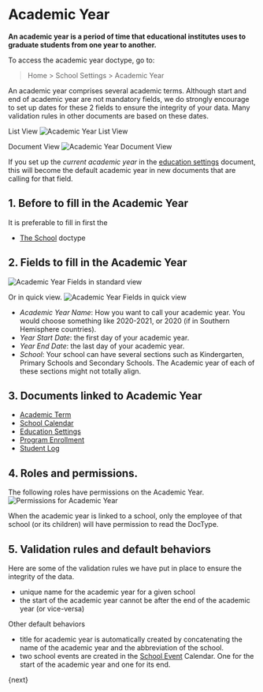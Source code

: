 <!-- add-breadcrumbs -->
# Academic Year

**An academic year is a period of time that educational institutes uses to graduate students from one year to another.**

To access the academic year doctype, go to:

> Home > School Settings > Academic Year

An academic year comprises several academic terms.  Although start and end of academic year are not mandatory fields, we do strongly encourage to set up dates for these 2 fields to ensure the integrity of your data.  Many validation rules in other documents are based on these dates.  

List View
 ![Academic Year List View](/docs/assets/img/school-settings/academic-year-listview3.png)

Document View
![Academic Year Document View](/docs/assets/img/school-settings/academic-year-docview.png)

If you set up the *current academic year* in the [education settings](/docs/user/manual/en/education-settings/education-settings) document, this will become the default academic year in new documents that are calling for that field.

## 1. Before to fill in the Academic Year
It is preferable to fill in first the

* [The School](/docs/user/manual/en/education-settings/01_school) doctype

## 2. Fields to fill in the Academic Year  

![Academic Year Fields in standard view](/docs/assets/img/school-settings/academic-year-fields3.png)

Or in quick view.
![Academic Year Fields in quick view](/docs/assets/img/school-settings/academic-year-fields-2.png)

* *Academic Year Name*: How you want to call your academic year. You would choose something like 2020-2021, or 2020 (if in Southern Hemisphere countries).
* *Year Start Date*: the first day of your academic year.
* *Year End Date*: the last day of your academic year.
* *School*: Your school can have several sections such as Kindergarten, Primary Schools and Secondary Schools. The Academic year of each of these sections might not totally align.  

## 3. Documents linked to Academic Year

* [Academic Term](/docs/user/manual/en/education-settings/03_academic-term)
* [School Calendar](/docs/user/manual/en/education-settings/04_school-calendar)
* [Education Settings](/docs/user/manual/en/education-settings/education-settings)
* [Program Enrollment](/docs/user/manual/en/schedule/program-enrollment)
* [Student Log](/docs/user/manual/en/student/04_student-log)

## 4.  Roles and permissions.

The following roles have permissions on the Academic Year.
![Permissions for Academic Year](/docs/assets/img/school-settings/academic-year-permission.png)

When the academic year is linked to a school, only the employee of that school (or its children) will have permission to read the DocType.

## 5. Validation rules and default behaviors
Here are some of the validation rules we have put in place to ensure the integrity of the data.

* unique name for the academic year for a given school
* the start of the academic year cannot be after the end of the academic year (or vice-versa)

Other default behaviors

* title for academic year is automatically created by concatenating the name of the academic year and the abbreviation of the school.  
* two school events are created in the [School Event](/docs/user/manual/en/education-settings/07_school-event) Calendar.  One for the start of the academic year and one for its end.

{next}

